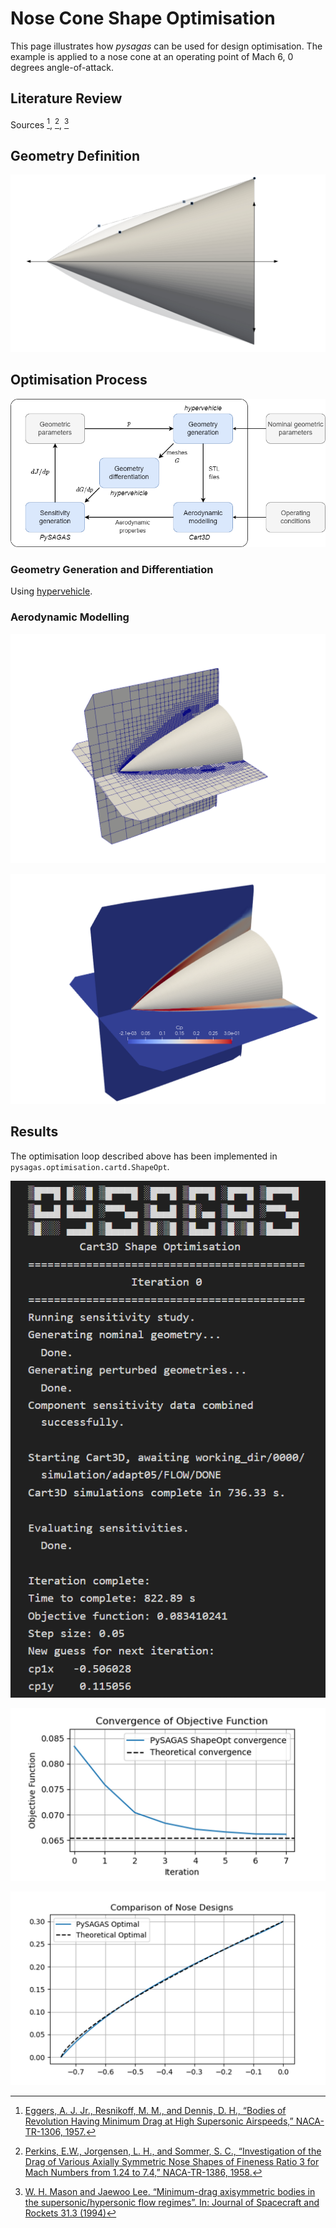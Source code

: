 # Nose Cone Shape Optimisation
This page illustrates how *pysagas* can be used for design 
optimisation. The example is applied to a nose cone at an
operating point of Mach 6, 0 degrees angle-of-attack. 


## Literature Review


Sources [^1], [^2], [^3]



## Geometry Definition

![Geometry Definition](../_static/nose-geom-def.png)




## Optimisation Process

![Shape optimisation workflow](../_static/shapeopt-process.png)

### Geometry Generation and Differentiation

Using [hypervehicle](http://github.com/kieran-mackle/hypervehicle/).


### Aerodynamic Modelling

![Cart3D Mesh](../_static/nose-mesh-final.png)

![Cart3D flow visulatisation](../_static/nose-cp-final.png)




## Results

The optimisation loop described above has been implemented in
`pysagas.optimisation.cartd.ShapeOpt`.

![ShapeOpt printout](../_static/shapeopt-printout.png)


![Objective function convergence](../_static/convergence-with-theoretical.png)


![Comparison of nose shapes](../_static/nose-comparison.png)







[^1]: [Eggers, A. J. Jr., Resnikoff, M. M., and Dennis, D. H., 
“Bodies of Revolution Having Minimum Drag at High Supersonic 
Airspeeds,” NACA-TR-1306, 1957.](https://ntrs.nasa.gov/citations/19930092299)

[^2]: [Perkins, E.W., Jorgensen, L. H., and Sommer, S. C., 
“Investigation of the Drag of Various Axially Symmetric Nose 
Shapes of Fineness Ratio 3 for Mach Numbers from 1.24 to 7.4,” 
NACA-TR-1386, 
1958.](https://ntrs.nasa.gov/citations/19930091022)

[^3]: [ W. H. Mason and Jaewoo Lee. “Minimum-drag axisymmetric 
bodies in the supersonic/hypersonic flow regimes”. In: Journal of
Spacecraft and 
Rockets 31.3 (1994)](https://arc.aiaa.org/doi/abs/10.2514/3.26453)

